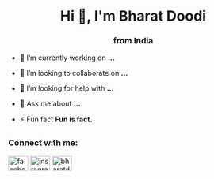 <!-- [know yourself](https://www.youtube.com/watch?v=OVH7JNRVSec)
- [link](https://www.sahajayoga.org.in/)
- *please do not consider any other NON-sahaja yoga channel / program / person*

-->
<h1 align="center">Hi 👋, I'm Bharat Doodi</h1>
<h3 align="center">from India</h3>

- 🔭 I’m currently working on **...**

- 👯 I’m looking to collaborate on **...**

- 🤝 I’m looking for help with **...**

- 💬 Ask me about **...**

- ⚡ Fun fact **Fun is fact.**

<h3 align="left">Connect with me:</h3>
<p align="left">

<a href="https://fb.com/facebook" target="blank"><img align="center" src="https://raw.githubusercontent.com/rahuldkjain/github-profile-readme-generator/master/src/images/icons/Social/facebook.svg" alt="facebook" height="30" width="40" /></a>
<a href="https://instagram.com/instagram" target="blank"><img align="center" src="https://raw.githubusercontent.com/rahuldkjain/github-profile-readme-generator/master/src/images/icons/Social/instagram.svg" alt="instagram" height="30" width="40" /></a>
<a href="https://www.hackerrank.com/bharatdoodi" target="blank"><img align="center" src="https://raw.githubusercontent.com/rahuldkjain/github-profile-readme-generator/master/src/images/icons/Social/hackerrank.svg" alt="bharatdoodi" height="30" width="40" /></a>
</p>
